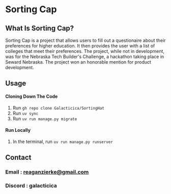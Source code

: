 # Sorting Cap
## What Is Sorting Cap?
Sorting Cap is a project that allows users to fill out a questionaire about their preferences for higher education. It then provides the user with a list of colleges that meet their preferences.
The project, while not in development, was for the Nebraska Tech Builder's Challenge, a hackathon taking place in Seward Nebraska. 
The project won an honorable mention for product development.

## Usage
#### Cloning Down The Code
1. Run ```gh repo clone Galacticica/SortingHat```
2. Run ```uv sync```
3. Run ```uv run manage.py migrate```

#### Run Locally
1. In the terminal, run ```uv run manage.py runserver```

## Contact
### Email : reaganzierke@gmail.com
### Discord : galacticica
